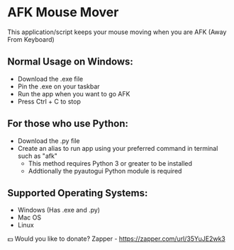 # AFK Mouse Mover

This application/script keeps your mouse moving when you are AFK (Away From Keyboard)

## Normal Usage on Windows:
- Download the .exe file
- Pin the .exe on your taskbar
- Run the app when you want to go AFK
- Press Ctrl + C to stop

## For those who use Python:
- Download the .py file
- Create an alias to run app using your preferred command in terminal such as "afk"
  - This method requires Python 3 or greater to be installed
  - Addtionally the pyautogui Python module is required
 
## Supported Operating Systems:
- Windows (Has .exe and .py)
- Mac OS
- Linux

💵 Would you like to donate? Zapper - https://zapper.com/url/35YuJE2wk3
 

